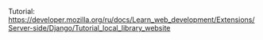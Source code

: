Tutorial: https://developer.mozilla.org/ru/docs/Learn_web_development/Extensions/Server-side/Django/Tutorial_local_library_website
